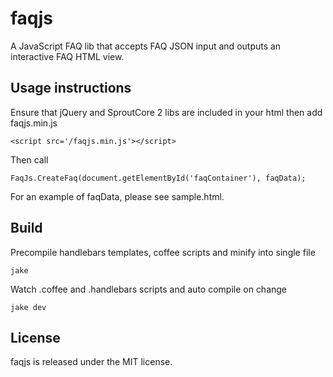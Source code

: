 faqjs
=====

A JavaScript FAQ lib that accepts FAQ JSON input and outputs an interactive FAQ HTML view.

Usage instructions
------------------

Ensure that jQuery and SproutCore 2 libs are included in your html then add faqjs.min.js

    <script src='/faqjs.min.js'></script>

Then call

    FaqJs.CreateFaq(document.getElementById('faqContainer'), faqData);

For an example of faqData, please see sample.html.

Build
-----

Precompile handlebars templates, coffee scripts and minify into single file

    jake

Watch .coffee and .handlebars scripts and auto compile on change

    jake dev

License
-------

faqjs is released under the MIT license.